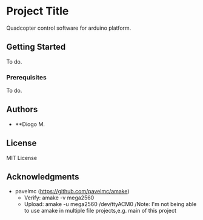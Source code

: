 # Project Title

Quadcopter control software for arduino platform.

## Getting Started

To do.

### Prerequisites

To do.

## Authors

* **Diogo M.

## License

MIT License

## Acknowledgments

* pavelmc (https://github.com/pavelmc/amake)
	- Verify: amake -v mega2560 <file>
	- Upload: amake -u mega2560 <file> /dev/ttyACM0 /Note: I'm not being able to use amake in multiple file projects,e.g. main of this project

